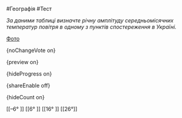 #Географія #Тест

*За даними таблиці визначте річну амплітуду середньомісячних температур повітря в одному з пунктів спостереження в Україні.*

[Фото](https://zno.osvita.ua//doc/images/znotest/103/10330/71_1.jpg)

{noChangeVote on}

{preview on}

{hideProgress on}

{shareEnable off}

{hideCount on}

[[–6° ]]
[[6° ]]
[[16° ]]
[[26°]]
